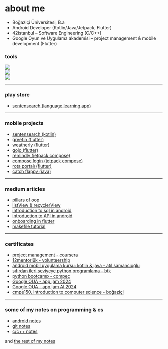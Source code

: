 # about me

* Boğaziçi Üniversitesi, B.a
* Android Developer (Kotlin/Java/Jetpack, Flutter)
* 42istanbul – Software Engineering (C/C++)
* Google Oyun ve Uygulama akademisi – project management & mobile development (Flutter)

### tools

<img src="https://skillicons.dev/icons?i=kotlin,flutter,java,c,cpp,python" /> <br>
<img src="https://skillicons.dev/icons?i=vscode,androidstudio,idea" /> <br>
<img src="https://skillicons.dev/icons?i=git,firebase,linux,figma" /> <br>

---

### play store

* [sentensearch (language learning app)](https://play.google.com/store/apps/details?id=com.bugrahankaramollaoglu.sentensearch)

---

### mobile projects

* [sentensearch (kotlin)](https://github.com/bugrahankaramollaoglu/sentensearch)
* [greefin (flutter)](https://github.com/bugrahankaramollaoglu/greefin)
* [weatherly (flutter)](https://github.com/bugrahankaramollaoglu/weatherly)
* [gojo (flutter)](https://github.com/bugrahankaramollaoglu/gojo)
* [remindly (jetpack compose)](https://github.com/bugrahankaramollaoglu/remindly)
* [compose login (jetpack compose)](https://github.com/bugrahankaramollaoglu/compose_login)
* [rota portalı (flutter)](https://github.com/bugrahankaramollaoglu/rota_portali)
* [catch flappy (java)](https://github.com/bugrahankaramollaoglu/catch-flappy)

---

### medium articles

* [pillars of oop](https://medium.com/@bugrakaramollaoglu/pillars-of-oop-ed42fb6d29e8)
* [listView & recyclerView](https://medium.com/@bugrakaramollaoglu/listview-and-recyclerview-android-78e4d38b23c6)
* [introduction to sql in android](https://medium.com/@bugrahankaramollaoglu/sqlite-nedir-nas%C4%B1l-kullan%C4%B1l%C4%B1r-c0a766e0519e)
* [introduction to API in android](https://medium.com/@bugrahankaramollaoglu/%C3%BCcretsiz-api-kaynaklar%C4%B1-nas%C4%B1l-kullan%C4%B1l%C4%B1r-hava-durumu-68036a06d3e2)
* [onboarding in flutter](https://medium.com/@bugrahankaramollaoglu/how-to-implement-onboarding-in-flutter-a334386dfb9b)
* [makefile tutorial](https://medium.com/@bugrakaramollaoglu/makefile-tutorial-e95b25078633)

---

### certificates

* [project management - coursera](https://coursera.org/share/d4e82d0d6b869eaffbc23634ffa37662)
* [12mentorlük - volunteership](https://github.com/bugrahankaramollaoglu/bugrahankaramollaoglu/blob/main/certificates/12mentorluk.pdf)
* [android mobil uygulama kursu: kotlin & java - atıl samancıoğlu](https://github.com/bugrahankaramollaoglu/bugrahankaramollaoglu/blob/main/certificates/android_udemy.pdf)
* [sıfırdan ileri seviyeye python programlama - btk](https://github.com/bugrahankaramollaoglu/bugrahankaramollaoglu/blob/main/certificates/btkPython.pdf)
* [python bootcamp - compec](https://github.com/bugrahankaramollaoglu/bugrahankaramollaoglu/blob/main/certificates/python%20sertifika.pdf)
* [Google OUA - app jam 2024]()
* [Google OUA - app jam AI 2024]()
* [cmpe150, introduction to computer science - boğaziçi]()

---

### some of my notes on programming & cs

* [android notes](https://bugrahankaramollaoglu.notion.site/android-notlar-398e83fced944c5692108921adc65630?pvs=4)
* [git notes](https://bugrahankaramollaoglu.notion.site/git-notlar-d0c36f9e594f4390a9999b39d75958e4?pvs=4)
* [c/c++ notes](https://bugrahankaramollaoglu.notion.site/random-c-c-notes-9e3890b180bb40ccb900c7fd72a43e3a?pvs=4)

and [the rest of my notes](https://github.com/bugrahankaramollaoglu/my-programming-notes)
